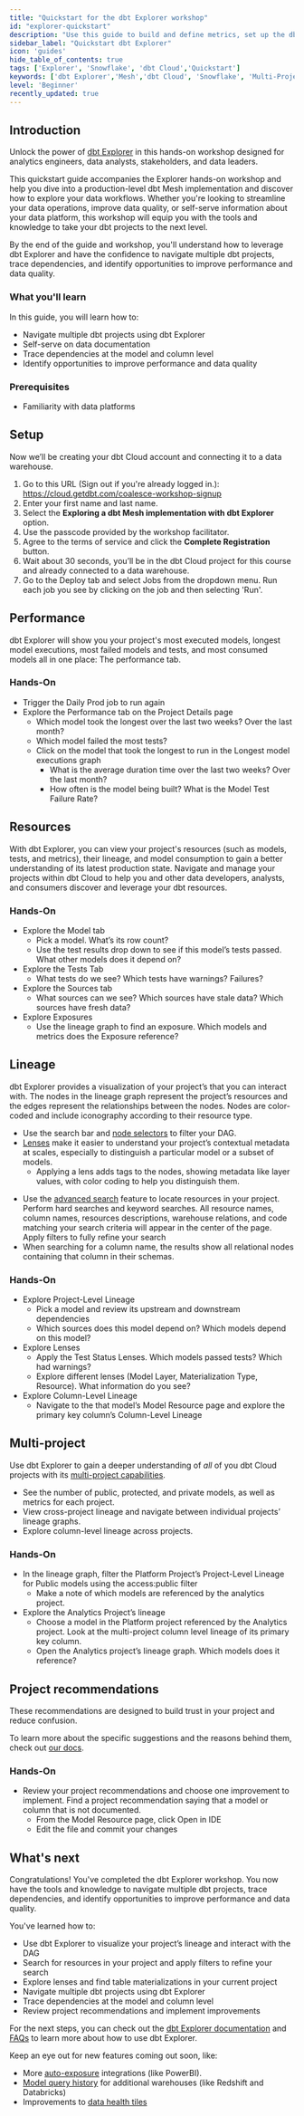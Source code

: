 ```yaml
---
title: "Quickstart for the dbt Explorer workshop"
id: "explorer-quickstart"
description: "Use this guide to build and define metrics, set up the dbt Cloud Semantic Layer, and query them using Google Sheets."
sidebar_label: "Quickstart dbt Explorer"
icon: 'guides'
hide_table_of_contents: true
tags: ['Explorer', 'Snowflake', 'dbt Cloud','Quickstart']
keywords: ['dbt Explorer','Mesh','dbt Cloud', 'Snowflake', 'Multi-Project']
level: 'Beginner'
recently_updated: true
---
```


## Introduction

Unlock the power of [dbt Explorer](/docs/collaborate/explore-projects) in this hands-on workshop designed for analytics engineers, data analysts, stakeholders, and data leaders.

This quickstart guide accompanies the Explorer hands-on workshop and help you dive into a production-level dbt Mesh implementation and discover how to explore your data workflows.⁠ Whether you're looking to streamline your data operations, improve data quality, or self-serve information about your data platform, this workshop will equip you with the tools and knowledge to take your dbt projects to the next level.

By the end of the guide and workshop, you'll understand how to leverage dbt Explorer and have the confidence to navigate multiple dbt projects, trace dependencies, and identify opportunities to improve performance and data quality.

### What you'll learn
In this guide, you will learn how to:
- Navigate multiple dbt projects using dbt Explorer
- Self-serve on data documentation
- Trace dependencies at the model and column level
- Identify opportunities to improve performance and data quality

### Prerequisites
- Familiarity with data platforms

## Setup
Now we’ll be creating your dbt Cloud account and connecting it to a data warehouse. 
1. Go to this URL (Sign out if you're already logged in.):  https://cloud.getdbt.com/coalesce-workshop-signup
2. Enter your first name and last name.
3. Select the **Exploring a dbt Mesh implementation with dbt Explorer** option.
4. Use the passcode provided by the workshop facilitator.
5. Agree to the terms of service and click the **Complete Registration** button.
6. Wait about 30 seconds, you’ll be in the dbt Cloud project for this course and already connected to a data warehouse.
7. Go to the Deploy tab and select Jobs from the dropdown menu. Run each job you see by clicking on the job and then selecting 'Run'.
 <Lightbox src="/img/quickstarts/dbt-cloud/go_to_jobs.png" width="100%" title="Click on the Jobs tab" />
 <Lightbox src="/img/quickstarts/dbt-cloud/run_job.png" width="100%" title="Run the jobs" />
   

## Performance
<Lightbox src="/img/quickstarts/dbt-cloud/explorer_performance_tab.png" width="100%" title="dbt Explorer's Performance tab" />
dbt Explorer will show you your project's most executed models, longest model executions, most failed models and tests, and most consumed models all in one place: The performance tab.

### Hands-On
- Trigger the Daily Prod job to run again
- Explore the Performance tab on the Project Details page
  - Which model took the longest over the last two weeks? Over the last month? 
  - Which model failed the most tests? 
  - Click on the model that took the longest to run in the Longest model executions graph
    - What is the average duration time over the last two weeks? Over the last month?
    - How often is the model being built? What is the Model Test Failure Rate?

## Resources

With dbt Explorer, you can view your project's resources (such as models, tests, and metrics), their lineage, and model consumption to gain a better understanding of its latest production state. Navigate and manage your projects within dbt Cloud to help you and other data developers, analysts, and consumers discover and leverage your dbt resources.

<Lightbox src="/img/quickstarts/dbt-cloud/explorer_performance_tab.png" width="100%" title="dbt Explorer's Models tab" />

### Hands-On
- Explore the Model tab 
  - Pick a model. What’s its row count?
  - Use the test results drop down to see if  this model’s tests passed. What other models does it depend on?
- Explore the Tests Tab
  - What tests do we see? Which tests have warnings? Failures?
- Explore the Sources tab
  - What sources can we see? Which sources have stale data? Which sources have fresh data?
- Explore Exposures 
  - Use the lineage graph to find an exposure. Which  models and metrics does the Exposure reference?

 
## Lineage

dbt Explorer provides a visualization of your project’s <Term id="dag"/> that you can interact with. The nodes in the lineage graph represent the project’s resources and the edges represent the relationships between the nodes. Nodes are color-coded and include iconography according to their resource type.

- Use the search bar and [node selectors](/reference/node-selection/syntax) to filter your DAG.
- [Lenses](/docs/collaborate/explore-projects#lenses) make it easier to understand your project’s contextual metadata at scales, especially to distinguish a particular model or a subset of models.
  - Applying a lens adds tags to the nodes, showing metadata like layer values, with color coding to help you distinguish them.

 <Lightbox src="/img/quickstarts/dbt-cloud/dbt_explorer_dag.png" width="100%" title="dbt Explorer's lineage graph" />
  
- Use the [advanced search](/docs/collaborate/explore-projects#search-resources) feature to locate resources in your project. Perform hard searches and keyword searches. All resource names, column names, resources descriptions, warehouse relations, and code matching your search criteria will appear in the center of the page. Apply filters to fully refine your search
- When searching for a column name, the results show all relational nodes containing that column in their schemas. 

 <Lightbox src="/img/quickstarts/dbt-cloud/dbt_explorer_advanced_search.png" width="100%" title="dbt Explorer's advanced search feature" />

### Hands-On
- Explore Project-Level Lineage
  - Pick a model and review its upstream and downstream dependencies
  - Which sources does this model depend on? Which models depend on this model?
- Explore Lenses
  - Apply the Test Status Lenses. Which models passed tests? Which had warnings?
  - Explore different lenses (Model Layer, Materialization Type, Resource). What information do you see?
- Explore Column-Level Lineage 
  - Navigate to the that model’s Model Resource page and explore the primary key column’s Column-Level Lineage

## Multi-project
Use dbt Explorer to gain a deeper understanding of *all* of you dbt Cloud projects with its [multi-project capabilities](/docs/collaborate/explore-multiple-projects). 
- See the number of public, protected, and private models, as well as metrics for each project.
- View cross-project lineage and navigate between individual projects’ lineage graphs.
- Explore column-level lineage across projects.

### Hands-On
- In the lineage graph, filter the Platform Project’s Project-Level Lineage for Public models using the access:public filter
  - Make a note of which models are referenced by the analytics project.
- Explore the Analytics Project’s lineage
  - Choose a model in the Platform project referenced by the Analytics project. Look at the multi-project column level lineage of its primary key column.
  - Open the Analytics project’s lineage graph. Which models does it reference? 


## Project recommendations

These recommendations are designed to build trust in your project and reduce confusion.

To learn more about the specific suggestions and the reasons behind them, check out [our docs](/docs/collaborate/project-recommendations).

<Lightbox src="/img/quickstarts/dbt-cloud/dbt_explorer_project_recs.png" width="80%" title="dbt Explorer's project recommendation tab" />

### Hands-On
- Review your project recommendations and choose one improvement to implement. Find a project recommendation saying that a model or column that is not documented. 
  - From the Model Resource page, click Open in IDE
  - Edit the file and commit your changes

## What's next

<ConfettiTrigger>

Congratulations! You've completed the dbt Explorer workshop. You now have the tools and knowledge to navigate multiple dbt projects, trace dependencies, and identify opportunities to improve performance and data quality.

You've learned how to:
- Use dbt Explorer to visualize your project’s lineage and interact with the DAG
- Search for resources in your project and apply filters to refine your search
- Explore lenses and find table materializations in your current project
- Navigate multiple dbt projects using dbt Explorer
- Trace dependencies at the model and column level
- Review project recommendations and implement improvements

For the next steps, you can check out the [dbt Explorer documentation](/docs/collaborate/explore-projects) and [FAQs](/docs/collaborate/dbt-explorer-faqs) to learn more about how to use dbt Explorer.

Keep an eye out for new features coming out soon, like:
- More [auto-exposure](/docs/collaborate/auto-exposures) integrations (like PowerBI).
- [Model query history](/docs/collaborate/model-query-history) for additional warehouses (like Redshift and Databricks)
- Improvements to [data health tiles](/docs/collaborate/data-tile)

</ConfettiTrigger>
